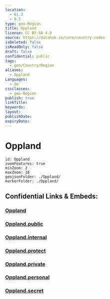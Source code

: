 ```yaml
---
location:
  - 61.3
  - 9.5
type: geo-Region
title: Oppland
license: CC BY-SA 4.0
source: https://datahub.io/core/country-codes
isDeleted: false
isReadOnly: false
draft: false
confidential: public
tags:
  - geo/Country/Region
aliases:
  - Oppland
Languages:
  - de
cssclasses:
  - geo-Region
publish: true
linkTitle:
keywords:
layout:
publishDate:
expiryDate:
---
```


# Oppland

```leaflet
id: Oppland
zoomFeatures: true 
minZoom: 2 
maxZoom: 18
geojsonFolder: ./Oppland/
markerFolder: ./Oppland/
```


## Confidential Links & Embeds: 

### [Oppland](/_Standards/Earth/Continent/Europe/Europe~North/Norway/Counties~Norway/Oppland.md) 

### [Oppland.public](/_public/Earth/Continent/Europe/Europe~North/Norway/Counties~Norway/Oppland.public.md) 

### [Oppland.internal](/_internal/Earth/Continent/Europe/Europe~North/Norway/Counties~Norway/Oppland.internal.md) 

### [Oppland.protect](/_protect/Earth/Continent/Europe/Europe~North/Norway/Counties~Norway/Oppland.protect.md) 

### [Oppland.private](/_private/Earth/Continent/Europe/Europe~North/Norway/Counties~Norway/Oppland.private.md) 

### [Oppland.personal](/_personal/Earth/Continent/Europe/Europe~North/Norway/Counties~Norway/Oppland.personal.md) 

### [Oppland.secret](/_secret/Earth/Continent/Europe/Europe~North/Norway/Counties~Norway/Oppland.secret.md)

